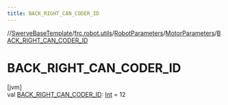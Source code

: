 ```yaml
---
title: BACK_RIGHT_CAN_CODER_ID
---
```

//[SwerveBaseTemplate](../../../../index.html)/[frc.robot.utils](../../index.html)/[RobotParameters](../index.html)/[MotorParameters](index.html)/[BACK_RIGHT_CAN_CODER_ID](-b-a-c-k_-r-i-g-h-t_-c-a-n_-c-o-d-e-r_-i-d.html)



# BACK_RIGHT_CAN_CODER_ID



[jvm]\
val [BACK_RIGHT_CAN_CODER_ID](-b-a-c-k_-r-i-g-h-t_-c-a-n_-c-o-d-e-r_-i-d.html): [Int](https://kotlinlang.org/api/latest/jvm/stdlib/kotlin/-int/index.html) = 12




